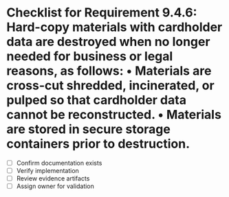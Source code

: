 # Checklist for Requirement 9.4.6: Hard-copy materials with cardholder data are destroyed when no longer needed for business or legal reasons, as follows: • Materials are cross-cut shredded, incinerated, or pulped so that cardholder data cannot be reconstructed. • Materials are stored in secure storage containers prior to destruction.

- [ ] Confirm documentation exists
- [ ] Verify implementation
- [ ] Review evidence artifacts
- [ ] Assign owner for validation
